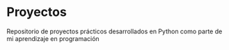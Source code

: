 # Proyectos
Repositorio de proyectos prácticos desarrollados en Python como parte de mi aprendizaje en programación
